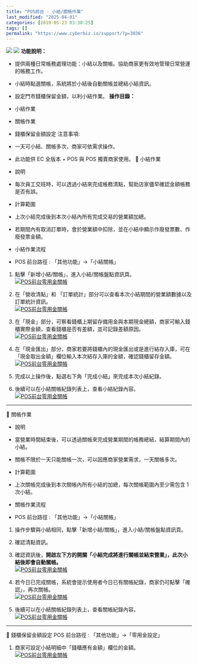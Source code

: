 ```yaml
---
title: "POS前台 - 小結/關帳作業"
last_modified: "2025-04-01"
categories: [2019-05-23 03:38:25]
tags: []
permalink: "https://www.cyberbiz.io/support/?p=3036"
---
```


![](https://www.cyberbiz.io/support/wp-content/uploads/適用站別.png)
[![](https://www.cyberbiz.io/support/wp-content/uploads/台灣站.png)](https://www.cyberbiz.io/support/?page_id=2490)
**功能說明：**  

* 提供兩種日常帳務處理功能：小結以及關帳。協助商家更有效地管理日常營運的帳務工作。
* 小結時點選關帳，系統將於小結後自動關帳並總結小結資訊。
* 設定門市錢櫃保留金額，以利小結作業。
**操作目錄：**

* 小結作業
* 關帳作業
* 錢櫃保留金額設定
注意事項:  

* 一天可小結、關帳多次，商家可依需求操作。
* 此功能供 EC 全版本 + POS 與 POS 獨賣商家使用。
📌 小結作業

* 說明 
* 每次員工交班時，可以透過小結來完成帳務清點，幫助店家儘早確認金額帳務是否有誤。


* 計算範圍 
* 上次小結完成後到本次小結內所有完成交易的營業額加總。
* 若期間內有取消訂單時，會於營業額中扣除，並在小結中顯示作廢發票數、作廢發票金額。


* 小結作業流程  

* POS 前台路徑 :  「其他功能」→「小結關帳」  

1. 點擊「新增小結/關帳」，進入小結/關帳盤點資訊頁。  
[![POS前台零用金關帳](https://www.cyberbiz.io/support/wp-content/uploads/POS前台-小結關帳作業01.png)](https://www.cyberbiz.io/support/wp-content/uploads/POS前台-小結關帳作業01.png)

2. 在「營收清點」和 「訂單統計」部分可以查看本次小結期間的營業額數據以及訂單統計資訊。  
[![POS前台零用金關帳](https://www.cyberbiz.io/support/wp-content/uploads/POS前台-小結關帳作業02.png)](https://www.cyberbiz.io/support/wp-content/uploads/POS前台-小結關帳作業02.png)

3. 在「現金」部分，可察看錢櫃上期留存備用金與本期現金總額，商家可輸入錢櫃實際金額，查看錢櫃是否有差額，並可記錄差額原因。  
[![POS前台零用金關帳](https://www.cyberbiz.io/support/wp-content/uploads/POS前台-小結關帳作業07.png)](https://www.cyberbiz.io/support/wp-content/uploads/POS前台-小結關帳作業07.png)

4. 在「現金匯出」部分，商家若要將錢櫃內的現金匯出或是進行結存入庫，可在「現金取出金額」欄位輸入本次結存入庫的金額，確認錢櫃留存金額。  
[![POS前台零用金關帳](https://www.cyberbiz.io/support/wp-content/uploads/POS前台-小結關帳作業08.png)](https://www.cyberbiz.io/support/wp-content/uploads/POS前台-小結關帳作業08.png)

5. 完成以上操作後，點選右下角「完成小結」來完成本次小結紀錄。
6. 後續可以在小結關帳紀錄列表上，查看小結紀錄內容。  
[![POS前台零用金關帳](https://www.cyberbiz.io/support/wp-content/uploads/POS前台-小結關帳作業03.png)](https://www.cyberbiz.io/support/wp-content/uploads/POS前台-小結關帳作業03.png)



* * *


📌 關帳作業

* 說明 
* 當營業時間結束後，可以透過關帳來完成營業期間的帳務總結，結算期間內的小結。
* 關帳不限於一天只能關帳一次，可以因應商家營業需求，一天關帳多次。


* 計算範圍 
* 上次關帳完成後到本次關帳內所有小結的加總，每次關帳範圍內至少需包含 1 次小結。


* 關帳作業流程  

* POS 前台路徑 :  「其他功能」→「小結關帳」  

1. 操作步驟與小結相同，點擊「新增小結/關帳」，進入小結/關帳盤點資訊頁。
2. 確認清點資訊。
3. 確認資訊後，**開啟左下方的開關「小結完成將進行關帳並結束營業」，此次小結後即會自動關帳。**  
[![POS前台零用金關帳](https://www.cyberbiz.io/support/wp-content/uploads/POS前台-小結關帳作業06.png)](https://www.cyberbiz.io/support/wp-content/uploads/POS前台-小結關帳作業06.png)

4. 若今日已完成關帳，系統會提示使用者今日已有關帳紀錄，商家仍可點擊「確認」，再次關帳。  
[![POS前台零用金關帳](https://www.cyberbiz.io/support/wp-content/uploads/POS前台-小結關帳作業09.png)](https://www.cyberbiz.io/support/wp-content/uploads/POS前台-小結關帳作業09.png)

5. 後續可以在小結關帳紀錄列表上，查看關帳紀錄內容。  
[![POS前台零用金關帳](https://www.cyberbiz.io/support/wp-content/uploads/POS前台-小結關帳作業05.png)](https://www.cyberbiz.io/support/wp-content/uploads/POS前台-小結關帳作業05.png)

* * *


📌 錢櫃保留金額設定 POS 前台路徑 :  「其他功能」→「零用金設定」  


1. 商家可設定小結明細中「錢櫃應有金額」欄位的金額。  
[![POS前台零用金關帳](https://www.cyberbiz.io/support/wp-content/uploads/POS前台-小結關帳作業10.png)](https://www.cyberbiz.io/support/wp-content/uploads/POS前台-小結關帳作業10.png)

